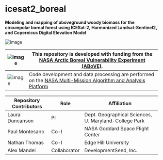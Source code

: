 # icesat2_boreal

**Modeling and mapping of aboveground woody biomass for the circumpolar boreal forest using ICESat-2, Harmonized Landsat-Sentinel2, and Copernicus Digital Elevation Model**

![image](https://github.com/user-attachments/assets/24e28e19-3a37-45b4-8504-f216941a6e4e)

| ![image](https://github.com/user-attachments/assets/bf86836e-6643-49d8-8065-4758a9011048) | This repository is developed with funding from the [NASA Arctic Boreal Vulnerability Experiment (ABoVE)](https://above.nasa.gov/). |
| ----------------------------------------------------------------------------------------- | ---------------------------------------------------------------------------------------------------------------------------------- |
| ![image](https://github.com/user-attachments/assets/9afd84f1-6224-43d0-8129-691618c600e5) | Code development and data processing are performed on the [NASA Multi-Mission Algorithm and Analysis Platform](https://maap-project.org) |







 Repository Contributors | Role | Affiliation | 
| ---------------- | ---------------- | ---------------- |
| Laura Duncanson | PI |  Dept. Geographical Sciences, U. Maryland-College Park
| Paul Montesano |  Co-I | NASA Goddard Space Flight Center |
| Nathan Thomas  |  Co-I | Edge Hill University |
| Alex Mandel    |  Collaborator | DevelopmentSeed, Inc.

